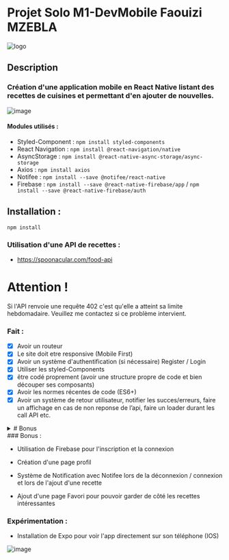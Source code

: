 # **Projet Solo M1-DevMobile Faouizi MZEBLA** 
![logo](https://user-images.githubusercontent.com/56970054/226587270-6a25990f-0b1f-4e14-844f-43739af20f02.png)

## Description
### Création d'une application mobile en React Native listant des recettes de cuisines et permettant d'en ajouter de nouvelles.
![image](https://user-images.githubusercontent.com/56970054/226587051-897a62af-f8e9-44ac-991a-b4b0d53ce9fc.png)


#### Modules utilisés :
- Styled-Component : `npm install styled-components`
- React Navigation : `npm install @react-navigation/native`
- AsyncStorage : `npm install @react-native-async-storage/async-storage`
- Axios : `npm install axios`
- Notifee : `npm install --save @notifee/react-native`
- Firebase : `npm install --save @react-native-firebase/app` / `npm install --save @react-native-firebase/auth`


## Installation : 
`npm install`

### Utilisation d'une API de recettes :

- https://spoonacular.com/food-api

# Attention !
Si l'API renvoie une requête 402 c'est qu'elle a atteint sa limite hebdomadaire. Veuillez me contactez si ce problème intervient.

### Fait : 

- [x] Avoir un routeur
- [x] Le site doit etre responsive (Mobile First)
- [x] Avoir un système d'authentification (si nécessaire) Register / Login
- [x] Utiliser les styled-Components
- [x] être codé proprement (avoir une structure propre de code et bien découper ses composants)
- [x] Avoir les normes récentes de code (ES6+)
- [x] Avoir un système de retour utilisateur, notifier les succes/erreurs, faire un affichage en cas de non reponse de l’api, faire un loader durant les call API etc.

<details>
<summary># Bonus</summary>

| Tâches | Explication |
|-----:|-----------|
|Firebase| Utilisation de Firebase pour l'inscription et la connexion|
|Profil| Création d'une page Profil    |
|Notification| Système de Notification avec Notifee lors de la déconnexion / connexion et lors de l'ajout d'une recette       |
|Favori| Ajout d'une page Favori pour pouvoir garder de côté les recettes intéressantes       |

</details>
### Bonus :

- Utilisation de Firebase pour l'inscription et la connexion

- Création d'une page profil

- Système de Notification avec Notifee lors de la déconnexion / connexion et lors de l'ajout d'une recette

- Ajout d'une page Favori pour pouvoir garder de côté les recettes intéressantes

### Expérimentation :

- Installation de Expo pour voir l'app directement sur son téléphone (IOS)

![image](https://user-images.githubusercontent.com/56970054/226435141-739c0d8c-fec1-4b79-aa3a-db24191e7a09.png)



